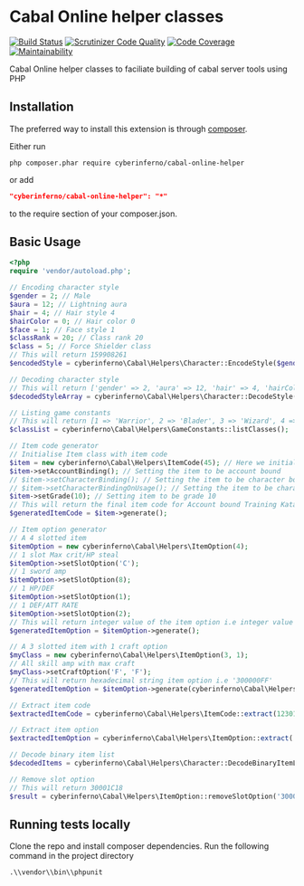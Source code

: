 Cabal Online helper classes
============================
[![Build Status](https://travis-ci.org/cyberinferno/cabal-online-helper.png)](https://travis-ci.org/cyberinferno/cabal-online-helper)
[![Scrutinizer Code Quality](https://scrutinizer-ci.com/g/cyberinferno/cabal-online-helper/badges/quality-score.png)](https://scrutinizer-ci.com/g/cyberinferno/cabal-online-helper/)
[![Code Coverage](https://scrutinizer-ci.com/g/cyberinferno/cabal-online-helper/badges/coverage.png)](https://scrutinizer-ci.com/g/cyberinferno/cabal-online-helper/)
[![Maintainability](https://api.codeclimate.com/v1/badges/8e70f19e4d9b5cb1af0f/maintainability)](https://codeclimate.com/github/cyberinferno/cabal-online-helper/maintainability)

Cabal Online helper classes to faciliate building of cabal server tools using PHP

Installation
------------

The preferred way to install this extension is through [composer](http://getcomposer.org/download/).

Either run

```
php composer.phar require cyberinferno/cabal-online-helper
```

or add

```json
"cyberinferno/cabal-online-helper": "*"
```

to the require section of your composer.json.

Basic Usage
-----------
```php
<?php
require 'vendor/autoload.php';

// Encoding character style
$gender = 2; // Male
$aura = 12; // Lightning aura
$hair = 4; // Hair style 4
$hairColor = 0; // Hair color 0
$face = 1; // Face style 1
$classRank = 20; // Class rank 20
$class = 5; // Force Shielder class
// This will return 159908261
$encodedStyle = cyberinferno\Cabal\Helpers\Character::EncodeStyle($gender,$aura,$hair,$hairColor,$face,$classRank,$class);

// Decoding character style
// This will return ['gender' => 2, 'aura' => 12, 'hair' => 4, 'hairColor' => 0, 'face' => 1, 'classRank' => 20, 'class' => 5]
$decodedStyleArray = cyberinferno\Cabal\Helpers\Character::DecodeStyle(159908261);

// Listing game constants
// This will return [1 => 'Warrior', 2 => 'Blader', 3 => 'Wizard', 4 => 'Force Archer', 5 => 'Force Shielder', 6 => 'Force Blader']
$classList = cyberinferno\Cabal\Helpers\GameConstants::listClasses();

// Item code generator
// Initialise Item class with item code
$item = new cyberinferno\Cabal\Helpers\ItemCode(45); // Here we initialise with item code of Training Katana
$item->setAccountBinding(); // Setting the item to be account bound
// $item->setCharacterBinding(); // Setting the item to be character bound
// $item->setCharacterBindingOnUsage(); // Setting the item to be character bound on usage
$item->setGrade(10); // Setting item to be grade 10
// This will return the final item code for Account bound Training Katana +10
$generatedItemCode = $item->generate();

// Item option generator
// A 4 slotted item
$itemOption = new cyberinferno\Cabal\Helpers\ItemOption(4);
// 1 slot Max crit/HP steal
$itemOption->setSlotOption('C');
// 1 sword amp
$itemOption->setSlotOption(8);
// 1 HP/DEF
$itemOption->setSlotOption(1);
// 1 DEF/ATT RATE
$itemOption->setSlotOption(2);
// This will return integer value of the item option i.e integer value of 0x4211181C
$generatedItemOption = $itemOption->generate();

// A 3 slotted item with 1 craft option
$myClass = new cyberinferno\Cabal\Helpers\ItemOption(3, 1);
// All skill amp with max craft
$myClass->setCraftOption('F', 'F');
// This will return hexadecimal string item option i.e '300000FF'
$generatedItemOption = $itemOption->generate(cyberinferno\Cabal\Helpers\ItemOption::OUTPUT_FORMAT_HEXADECIMAL);

// Extract item code
$extractedItemCode = cyberinferno\Cabal\Helpers\ItemCode::extract(123012);

// Extract item option
$extractedItemOption = cyberinferno\Cabal\Helpers\ItemOption::extract('300038ff');

// Decode binary item list
$decodedItems = cyberinferno\Cabal\Helpers\Character::DecodeBinaryItemList('0x690000000000000000000000000000000000');

// Remove slot option
// This will return 30001C18
$result = cyberinferno\Cabal\Helpers\ItemOption::removeSlotOption('30001C28', 8, cyberinferno\Cabal\Helpers\ItemOption::OUTPUT_FORMAT_HEXADECIMAL);
```

Running tests locally
----------------------
Clone the repo and install composer dependencies. Run the following command in the project directory

```
.\\vendor\\bin\\phpunit
```

